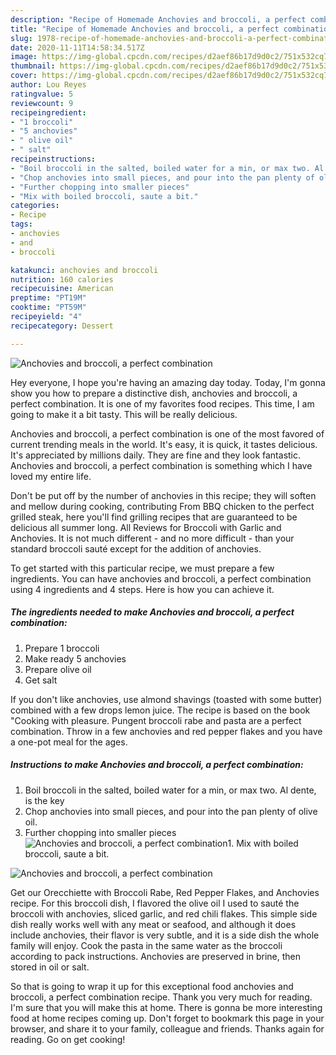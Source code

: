 ```yaml
---
description: "Recipe of Homemade Anchovies and broccoli, a perfect combination"
title: "Recipe of Homemade Anchovies and broccoli, a perfect combination"
slug: 1978-recipe-of-homemade-anchovies-and-broccoli-a-perfect-combination
date: 2020-11-11T14:58:34.517Z
image: https://img-global.cpcdn.com/recipes/d2aef86b17d9d0c2/751x532cq70/anchovies-and-broccoli-a-perfect-combination-recipe-main-photo.jpg
thumbnail: https://img-global.cpcdn.com/recipes/d2aef86b17d9d0c2/751x532cq70/anchovies-and-broccoli-a-perfect-combination-recipe-main-photo.jpg
cover: https://img-global.cpcdn.com/recipes/d2aef86b17d9d0c2/751x532cq70/anchovies-and-broccoli-a-perfect-combination-recipe-main-photo.jpg
author: Lou Reyes
ratingvalue: 5
reviewcount: 9
recipeingredient:
- "1 broccoli"
- "5 anchovies"
- " olive oil"
- " salt"
recipeinstructions:
- "Boil broccoli in the salted, boiled water for a min, or max two. Al dente, is the key"
- "Chop anchovies into small pieces, and pour into the pan plenty of olive oil."
- "Further chopping into smaller pieces"
- "Mix with boiled broccoli, saute a bit."
categories:
- Recipe
tags:
- anchovies
- and
- broccoli

katakunci: anchovies and broccoli 
nutrition: 160 calories
recipecuisine: American
preptime: "PT19M"
cooktime: "PT59M"
recipeyield: "4"
recipecategory: Dessert

---
```



![Anchovies and broccoli, a perfect combination](https://img-global.cpcdn.com/recipes/d2aef86b17d9d0c2/751x532cq70/anchovies-and-broccoli-a-perfect-combination-recipe-main-photo.jpg)

Hey everyone, I hope you're having an amazing day today. Today, I'm gonna show you how to prepare a distinctive dish, anchovies and broccoli, a perfect combination. It is one of my favorites food recipes. This time, I am going to make it a bit tasty. This will be really delicious.

Anchovies and broccoli, a perfect combination is one of the most favored of current trending meals in the world. It's easy, it is quick, it tastes delicious. It's appreciated by millions daily. They are fine and they look fantastic. Anchovies and broccoli, a perfect combination is something which I have loved my entire life.

Don&#39;t be put off by the number of anchovies in this recipe; they will soften and mellow during cooking, contributing From BBQ chicken to the perfect grilled steak, here you&#39;ll find grilling recipes that are guaranteed to be delicious all summer long. All Reviews for Broccoli with Garlic and Anchovies. It is not much different - and no more difficult - than your standard broccoli sauté except for the addition of anchovies.


To get started with this particular recipe, we must prepare a few ingredients. You can have anchovies and broccoli, a perfect combination using 4 ingredients and 4 steps. Here is how you can achieve it.

<!--inarticleads1-->

##### The ingredients needed to make Anchovies and broccoli, a perfect combination:

1. Prepare 1 broccoli
1. Make ready 5 anchovies
1. Prepare  olive oil
1. Get  salt


If you don&#39;t like anchovies, use almond shavings (toasted with some butter) combined with a few drops lemon juice. The recipe is based on the book &#34;Cooking with pleasure. Pungent broccoli rabe and pasta are a perfect combination. Throw in a few anchovies and red pepper flakes and you have a one-pot meal for the ages. 

<!--inarticleads2-->

##### Instructions to make Anchovies and broccoli, a perfect combination:

1. Boil broccoli in the salted, boiled water for a min, or max two. Al dente, is the key
1. Chop anchovies into small pieces, and pour into the pan plenty of olive oil.
1. Further chopping into smaller pieces
<img src="//assets-global.cpcdn.com/assets/icons/button_play-2c75c40dde080a61004c1f40b05d8f140eaff45d7e9e6481dc71c63d2e7c4909.png" alt="Anchovies and broccoli, a perfect combination">1. Mix with boiled broccoli, saute a bit.
<img src="//assets-global.cpcdn.com/assets/icons/button_play-2c75c40dde080a61004c1f40b05d8f140eaff45d7e9e6481dc71c63d2e7c4909.png" alt="Anchovies and broccoli, a perfect combination">

Get our Orecchiette with Broccoli Rabe, Red Pepper Flakes, and Anchovies recipe. For this broccoli dish, I flavored the olive oil I used to sauté the broccoli with anchovies, sliced garlic, and red chili flakes. This simple side dish really works well with any meat or seafood, and although it does include anchovies, their flavor is very subtle, and it is a side dish the whole family will enjoy. Cook the pasta in the same water as the broccoli according to pack instructions. Anchovies are preserved in brine, then stored in oil or salt. 

So that is going to wrap it up for this exceptional food anchovies and broccoli, a perfect combination recipe. Thank you very much for reading. I'm sure that you will make this at home. There is gonna be more interesting food at home recipes coming up. Don't forget to bookmark this page in your browser, and share it to your family, colleague and friends. Thanks again for reading. Go on get cooking!

